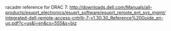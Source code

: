 racadm reference for DRAC 7:
http://downloads.dell.com/Manuals/all-products/esuprt_electronics/esuprt_software/esuprt_remote_ent_sys_mgmt/integrated-dell-remote-access-cntrllr-7-v1.30.30_Reference%20Guide_en-us.pdf?c=us&l=en&cs=555&s=biz
